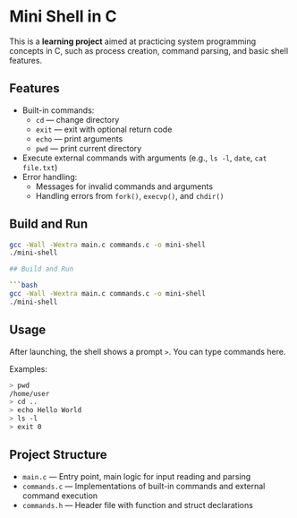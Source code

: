 # Mini Shell in C

This is a **learning project** aimed at practicing system programming concepts in C, such as process creation, command parsing, and basic shell features.


## Features

- Built-in commands:  
  - `cd` — change directory  
  - `exit` — exit with optional return code  
  - `echo` — print arguments  
  - `pwd` — print current directory  
- Execute external commands with arguments (e.g., `ls -l`, `date`, `cat file.txt`)  
- Error handling:  
  - Messages for invalid commands and arguments  
  - Handling errors from `fork()`, `execvp()`, and `chdir()`


## Build and Run

```bash
gcc -Wall -Wextra main.c commands.c -o mini-shell
./mini-shell

## Build and Run

```bash
gcc -Wall -Wextra main.c commands.c -o mini-shell
./mini-shell
````

## Usage

After launching, the shell shows a prompt `>`. You can type commands here.

Examples:

```bash
> pwd
/home/user
> cd ..
> echo Hello World
> ls -l
> exit 0
```

## Project Structure

* `main.c` — Entry point, main logic for input reading and parsing
* `commands.c` — Implementations of built-in commands and external command execution
* `commands.h` — Header file with function and struct declarations
